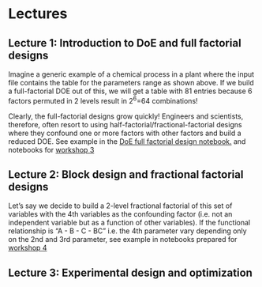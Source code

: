 # Lectures  


## Lecture 1: Introduction to DoE and full factorial designs
Imagine a generic example of a chemical process in a plant where the input file contains the table for the parameters range as shown above. If we build a full-factorial DOE out of this, we will get a table with 81 entries because 6 factors permuted in 2 levels result in 2$^6$=64 combinations! 

Clearly, the full-factorial designs grow quickly! Engineers and scientists, therefore, often resort to using half-factorial/fractional-factorial designs where they confound one or more factors with other factors and build a reduced DOE. See example in the [DoE full factorial design notebook.](Jupyter-notebooks/DOE_example.ipynb) and notebooks for [workshop 3](../Workshop_3/Jupyter-notebooks/DoE-2factor_full.ipynb)

## Lecture 2: Block design and fractional factorial designs
Let’s say we decide to build a 2-level fractional factorial of this set of variables with the 4th variables as the confounding factor (i.e. not an independent variable but as a function of other variables). If the functional relationship is “A - B - C - BC” i.e. the 4th parameter vary depending only on the 2nd and 3rd parameter, see example in notebooks prepared for [workshop 4](../Workshop_4/Jupyter-notebooks/fractional_design.ipynb)


## Lecture 3: Experimental design and optimization

